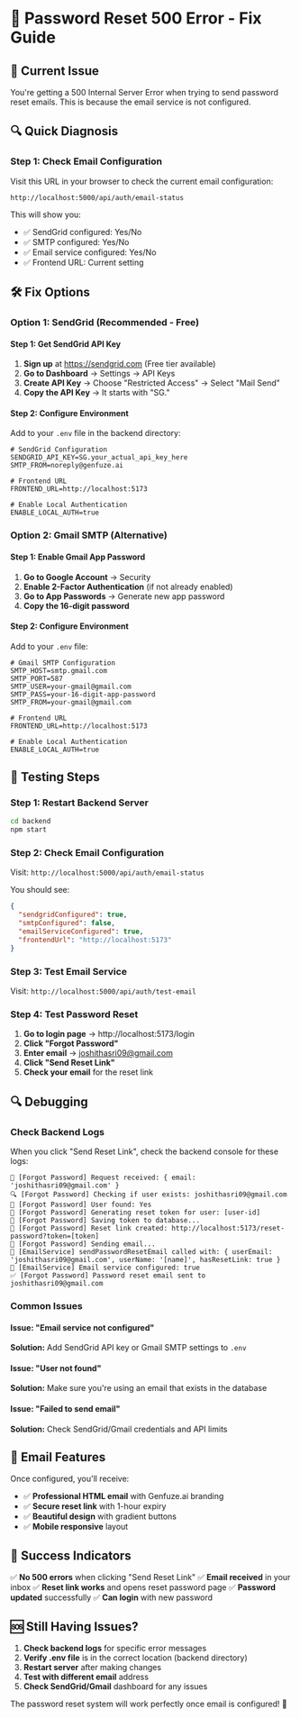# 🔧 Password Reset 500 Error - Fix Guide

## 🚨 Current Issue
You're getting a 500 Internal Server Error when trying to send password reset emails. This is because the email service is not configured.

## 🔍 Quick Diagnosis

### Step 1: Check Email Configuration
Visit this URL in your browser to check the current email configuration:
```
http://localhost:5000/api/auth/email-status
```

This will show you:
- ✅ SendGrid configured: Yes/No
- ✅ SMTP configured: Yes/No  
- ✅ Email service configured: Yes/No
- ✅ Frontend URL: Current setting

## 🛠️ Fix Options

### Option 1: SendGrid (Recommended - Free)

#### Step 1: Get SendGrid API Key
1. **Sign up** at https://sendgrid.com (Free tier available)
2. **Go to Dashboard** → Settings → API Keys
3. **Create API Key** → Choose "Restricted Access" → Select "Mail Send"
4. **Copy the API Key** → It starts with "SG."

#### Step 2: Configure Environment
Add to your `.env` file in the backend directory:
```env
# SendGrid Configuration
SENDGRID_API_KEY=SG.your_actual_api_key_here
SMTP_FROM=noreply@genfuze.ai

# Frontend URL
FRONTEND_URL=http://localhost:5173

# Enable Local Authentication
ENABLE_LOCAL_AUTH=true
```

### Option 2: Gmail SMTP (Alternative)

#### Step 1: Enable Gmail App Password
1. **Go to Google Account** → Security
2. **Enable 2-Factor Authentication** (if not already enabled)
3. **Go to App Passwords** → Generate new app password
4. **Copy the 16-digit password**

#### Step 2: Configure Environment
Add to your `.env` file:
```env
# Gmail SMTP Configuration
SMTP_HOST=smtp.gmail.com
SMTP_PORT=587
SMTP_USER=your-gmail@gmail.com
SMTP_PASS=your-16-digit-app-password
SMTP_FROM=your-gmail@gmail.com

# Frontend URL
FRONTEND_URL=http://localhost:5173

# Enable Local Authentication
ENABLE_LOCAL_AUTH=true
```

## 🧪 Testing Steps

### Step 1: Restart Backend Server
```bash
cd backend
npm start
```

### Step 2: Check Email Configuration
Visit: `http://localhost:5000/api/auth/email-status`

You should see:
```json
{
  "sendgridConfigured": true,
  "smtpConfigured": false,
  "emailServiceConfigured": true,
  "frontendUrl": "http://localhost:5173"
}
```

### Step 3: Test Email Service
Visit: `http://localhost:5000/api/auth/test-email`

### Step 4: Test Password Reset
1. **Go to login page** → http://localhost:5173/login
2. **Click "Forgot Password"**
3. **Enter email** → joshithasri09@gmail.com
4. **Click "Send Reset Link"**
5. **Check your email** for the reset link

## 🔍 Debugging

### Check Backend Logs
When you click "Send Reset Link", check the backend console for these logs:

```
🔐 [Forgot Password] Request received: { email: 'joshithasri09@gmail.com' }
🔍 [Forgot Password] Checking if user exists: joshithasri09@gmail.com
👤 [Forgot Password] User found: Yes
🔑 [Forgot Password] Generating reset token for user: [user-id]
💾 [Forgot Password] Saving token to database...
🔗 [Forgot Password] Reset link created: http://localhost:5173/reset-password?token=[token]
📧 [Forgot Password] Sending email...
📧 [EmailService] sendPasswordResetEmail called with: { userEmail: 'joshithasri09@gmail.com', userName: '[name]', hasResetLink: true }
📧 [EmailService] Email service configured: true
✅ [Forgot Password] Password reset email sent to joshithasri09@gmail.com
```

### Common Issues

#### Issue: "Email service not configured"
**Solution:** Add SendGrid API key or Gmail SMTP settings to `.env`

#### Issue: "User not found"
**Solution:** Make sure you're using an email that exists in the database

#### Issue: "Failed to send email"
**Solution:** Check SendGrid/Gmail credentials and API limits

## 📧 Email Features

Once configured, you'll receive:
- ✅ **Professional HTML email** with Genfuze.ai branding
- ✅ **Secure reset link** with 1-hour expiry
- ✅ **Beautiful design** with gradient buttons
- ✅ **Mobile responsive** layout

## 🎯 Success Indicators

✅ **No 500 errors** when clicking "Send Reset Link"
✅ **Email received** in your inbox
✅ **Reset link works** and opens reset password page
✅ **Password updated** successfully
✅ **Can login** with new password

## 🆘 Still Having Issues?

1. **Check backend logs** for specific error messages
2. **Verify .env file** is in the correct location (backend directory)
3. **Restart server** after making changes
4. **Test with different email** address
5. **Check SendGrid/Gmail** dashboard for any issues

The password reset system will work perfectly once email is configured! 🚀 